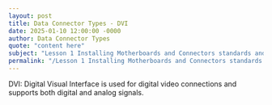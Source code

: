 ```yaml
---
layout: post
title: Data Connector Types - DVI
date: 2025-01-10 12:00:00 -0000
author: Data Connector Types
quote: "content here"
subject: "Lesson 1 Installing Motherboards and Connectors standards and specifications"
permalink: "/Lesson 1 Installing Motherboards and Connectors standards and specifications/Data Connector Types/Data Connector Types - DVI"
---
```


DVI: Digital Visual Interface is used for digital video connections and supports both digital and analog signals.
